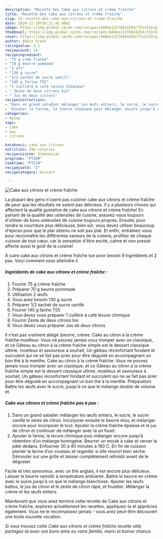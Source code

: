 ```yaml
---
description: "Recette Des Cake aux citrons et crème fraîche"
title: "Recette Des Cake aux citrons et crème fraîche"
slug: 65-recette-des-cake-aux-citrons-et-creme-fraiche
date: 2020-12-10T20:11:46.866Z
image: https://img-global.cpcdn.com/recipes/680ee132fb8142bd/751x532cq70/cake-aux-citrons-et-creme-fraiche-photo-principale-de-la-recette.jpg
thumbnail: https://img-global.cpcdn.com/recipes/680ee132fb8142bd/751x532cq70/cake-aux-citrons-et-creme-fraiche-photo-principale-de-la-recette.jpg
cover: https://img-global.cpcdn.com/recipes/680ee132fb8142bd/751x532cq70/cake-aux-citrons-et-creme-fraiche-photo-principale-de-la-recette.jpg
author: Abbie Grant
ratingvalue: 3.1
reviewcount: 14
recipeingredient:
- "75 g crme frache"
- "70 g beurre pommade"
- "2 ufs"
- "130 g sucre"
- "1/2 sachet de sucre vanill"
- "145 g farine T55"
- "1 cuillère à café levure chimique"
- " Zeste de deux citrons bio"
- " Jus de deux citrons"
recipeinstructions:
- "Dans un grand saladier mélanger les œufs entiers, le sucre, le sucre vanillé le zeste de citron. Incorporer ensuite le beurre mou, et mélanger encore pour incorporer le tout. Ajouter la crème fraîche épaisse et le jus de citron et continuer de mélanger avec la un fouet."
- "Ajouter la farine, la levure chimique puis mélanger encore jusqu’à obtention d’un mélange homogène. Beurrer un moule à cake et verser la pâte dedans. Enfourner 30 à 40 minutes à 160 C. En fin de cuisson planter la larme d’un couteau et regarder si elle ressort bien sèche. Démouler sur une grille et laisser complètement refroidir avant de le déguster."
categories:
- Resep
tags:
- cake
- aux
- citrons

katakunci: cake aux citrons 
nutrition: 294 calories
recipecuisine: Indonesian
preptime: "PT30M"
cooktime: "PT51M"
recipeyield: "3"
recipecategory: Dessert

---
```



![Cake aux citrons et crème fraîche](https://img-global.cpcdn.com/recipes/680ee132fb8142bd/751x532cq70/cake-aux-citrons-et-creme-fraiche-photo-principale-de-la-recette.jpg)

La plupart des gens n'osent pas cuisiner cake aux citrons et crème fraîche de peur que les résultats ne soient pas délicieux. Il y a plusieurs choses qui affectent la qualité gustative de cake aux citrons et crème fraîche! En partant de la qualité des ustensiles de cuisine, assurez-vous toujours d'utiliser de bons ustensiles de cuisine toujours propres. Ensuite, pour rendre la nourriture plus délicieuse, bien sûr, vous devez utiliser beaucoup d'épices pour que le plat obtenu ne soit pas plat. Et enfin, entraînez-vous pour reconnaître les différentes saveurs de la cuisine, profitez de chaque cuisson de tout cœur, car la sensation d'être excité, calme et non pressé affecte aussi le goût de la cuisine!

<!--inarticleads1-->

À cuire cake aux citrons et crème fraîche tue avoir besoin 9 Ingrédients et 2 pas. Voici comment vous atteindre il.

##### Ingrédients de cake aux citrons et crème fraîche :

1. Fournir 75 g crème fraîche
1. Préparer 70 g beurre pommade
1. Utilisation 2 œufs
1. Vous avez besoin 130 g sucre
1. Préparer 1/2 sachet de sucre vanillé
1. Fournir 145 g farine T55
1. Vous devez vous préparer 1 cuillère à café levure chimique
1. Fournir  Zeste de deux citrons bio
1. Vous devez vous préparer  Jus de deux citrons


Il n&#39;est pas vraiment allégé (beurre, crème. Cake au citron à la crème fraîche moelleux: Vous ne pouvez jamais vous tromper avec un classique, et ce Gâteau au citron à la crème fraîche simple est le dessert classique ultime. moelleux et savoureux à souhait, Un gâteau réconfortant fondant et succulent qui ne se fait pas prier pour être dégusté en accompagnant un bon thé à la menthe. Cake au citron à la crème fraîche: Vous ne pouvez jamais vous tromper avec un classique, et ce Gâteau au citron à la crème fraîche simple est le dessert classique ultime. moelleux et savoureux à souhait, Un gâteau réconfortant fondant et succulent qui ne se fait pas prier pour être dégusté en accompagnant un bon thé à la menthe. Préparation: Battre les œufs avec le sucre, jusqu&#39;à ce que le mélange double de volume et. 

<!--inarticleads2-->

##### Cake aux citrons et crème fraîche pas à pas :

1. Dans un grand saladier mélanger les œufs entiers, le sucre, le sucre vanillé le zeste de citron. Incorporer ensuite le beurre mou, et mélanger encore pour incorporer le tout. Ajouter la crème fraîche épaisse et le jus de citron et continuer de mélanger avec la un fouet.
1. Ajouter la farine, la levure chimique puis mélanger encore jusqu’à obtention d’un mélange homogène. Beurrer un moule à cake et verser la pâte dedans. Enfourner 30 à 40 minutes à 160 C. En fin de cuisson planter la larme d’un couteau et regarder si elle ressort bien sèche. Démouler sur une grille et laisser complètement refroidir avant de le déguster.


Facile et très savoureux, avec un thé anglais, il est encore plus délicieux. Laisser le beurre ramollir à température ambiante. Battre le beurre en crème avec le sucre jusqu&#39;à ce que le mélange blanchisse. Ajouter les œufs battus, le jus de citron et le zeste de citron râpé, et fouetter. Mélanger la crème et les œufs entiers. 

<!--inarticleads1-->

<p>
Maintenant que vous avez terminé cette recette de Cake aux citrons et crème fraîche, explorez actuellement les recettes, appliquez-la et appréciez également. Vous ne le reconnaissez jamais - vous avez peut-être découvert une toute nouvelle vocation.
</p>

<p>
<i>Si vous trouvez cette Cake aux citrons et crème fraîche recette utile, partagez-la avec vos bons amis ou votre famille, merci et bonne chance.</i>
</p>
